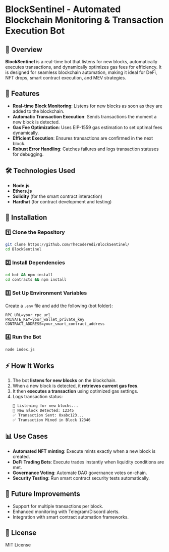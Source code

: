 # BlockSentinel - Automated Blockchain Monitoring & Transaction Execution Bot

## 🚀 Overview
**BlockSentinel** is a real-time bot that listens for new blocks, automatically executes transactions, and dynamically optimizes gas fees for efficiency. It is designed for seamless blockchain automation, making it ideal for DeFi, NFT drops, smart contract execution, and MEV strategies.

## 📌 Features
- **Real-time Block Monitoring**: Listens for new blocks as soon as they are added to the blockchain.
- **Automatic Transaction Execution**: Sends transactions the moment a new block is detected.
- **Gas Fee Optimization**: Uses EIP-1559 gas estimation to set optimal fees dynamically.
- **Efficient Execution**: Ensures transactions are confirmed in the next block.
- **Robust Error Handling**: Catches failures and logs transaction statuses for debugging.

## 🛠 Technologies Used
- **Node.js**
- **Ethers.js**
- **Solidity** (for the smart contract interaction)
- **Hardhat** (for contract development and testing)

## 📜 Installation

### 1️⃣ Clone the Repository
```sh
git clone https://github.com/TheCoderAdi/BlockSentinel/
cd BlockSentinel
```

### 2️⃣ Install Dependencies
```sh
cd bot && npm install
cd contracts && npm install
```

### 3️⃣ Set Up Environment Variables
Create a `.env` file and add the following (bot folder):
```
RPC_URL=your_rpc_url
PRIVATE_KEY=your_wallet_private_key
CONTRACT_ADDRESS=your_smart_contract_address
```

### 4️⃣ Run the Bot
```sh
node index.js
```

## ⚡ How It Works
1. The bot **listens for new blocks** on the blockchain.
2. When a new block is detected, it **retrieves current gas fees**.
3. It then **executes a transaction** using optimized gas settings.
4. Logs transaction status:
   ```sh
   🚀 Listening for new blocks...
   📡 New Block Detected: 12345
   ✅ Transaction Sent: 0xabc123...
   ✅ Transaction Mined in Block 12346
   ```

## 📊 Use Cases
- **Automated NFT minting**: Execute mints exactly when a new block is created.
- **DeFi Trading Bots**: Execute trades instantly when liquidity conditions are met.
- **Governance Voting**: Automate DAO governance votes on-chain.
- **Security Testing**: Run smart contract security tests automatically.

## 🎯 Future Improvements
- Support for multiple transactions per block.
- Enhanced monitoring with Telegram/Discord alerts.
- Integration with smart contract automation frameworks.

## 📄 License
MIT License
